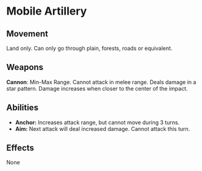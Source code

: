 # Mobile Artillery

## Movement

Land only. Can only go through plain, forests, roads or equivalent.

## Weapons

**Cannon**: Min-Max Range. Cannot attack in melee range. Deals damage in a star pattern. Damage increases when closer to the center of the impact.

## Abilities

- **Anchor:** Increases attack range, but cannot move during 3 turns.
- **Aim:** Next attack will deal increased damage. Cannot attack this turn.

## Effects

None